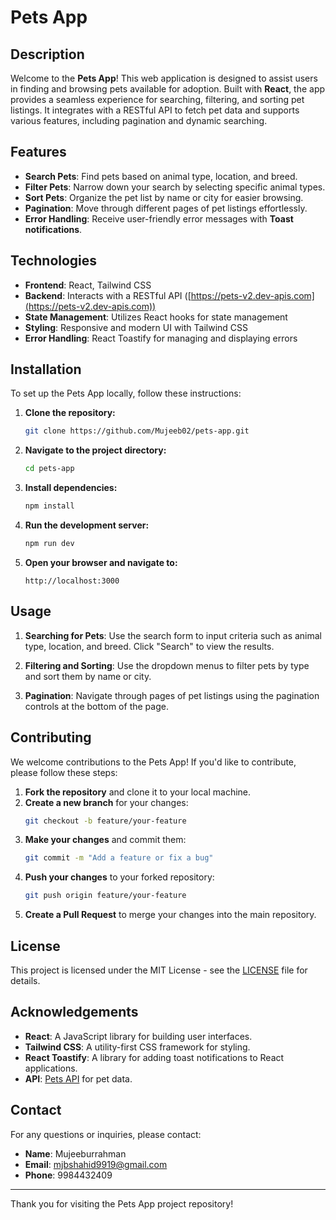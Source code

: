 
# Pets App

## Description

Welcome to the **Pets App**! This web application is designed to assist users in finding and browsing pets available for adoption. Built with **React**, the app provides a seamless experience for searching, filtering, and sorting pet listings. It integrates with a RESTful API to fetch pet data and supports various features, including pagination and dynamic searching.

## Features

- **Search Pets**: Find pets based on animal type, location, and breed.
- **Filter Pets**: Narrow down your search by selecting specific animal types.
- **Sort Pets**: Organize the pet list by name or city for easier browsing.
- **Pagination**: Move through different pages of pet listings effortlessly.
- **Error Handling**: Receive user-friendly error messages with **Toast notifications**.

## Technologies

- **Frontend**: React, Tailwind CSS
- **Backend**: Interacts with a RESTful API ([https://pets-v2.dev-apis.com](https://pets-v2.dev-apis.com))
- **State Management**: Utilizes React hooks for state management
- **Styling**: Responsive and modern UI with Tailwind CSS
- **Error Handling**: React Toastify for managing and displaying errors

## Installation

To set up the Pets App locally, follow these instructions:

1. **Clone the repository:**
   ```bash
   git clone https://github.com/Mujeeb02/pets-app.git


2. **Navigate to the project directory:**
   ```bash
   cd pets-app
   ```

3. **Install dependencies:**
   ```bash
   npm install
   ```

4. **Run the development server:**
   ```bash
   npm run dev
   ```

5. **Open your browser and navigate to:**
   ```
   http://localhost:3000
   ```

## Usage

1. **Searching for Pets**: Use the search form to input criteria such as animal type, location, and breed. Click "Search" to view the results.

2. **Filtering and Sorting**: Use the dropdown menus to filter pets by type and sort them by name or city.

3. **Pagination**: Navigate through pages of pet listings using the pagination controls at the bottom of the page.

## Contributing

We welcome contributions to the Pets App! If you'd like to contribute, please follow these steps:

1. **Fork the repository** and clone it to your local machine.
2. **Create a new branch** for your changes:
   ```bash
   git checkout -b feature/your-feature
   ```
3. **Make your changes** and commit them:
   ```bash
   git commit -m "Add a feature or fix a bug"
   ```
4. **Push your changes** to your forked repository:
   ```bash
   git push origin feature/your-feature
   ```
5. **Create a Pull Request** to merge your changes into the main repository.

## License

This project is licensed under the MIT License - see the [LICENSE](LICENSE) file for details.

## Acknowledgements

- **React**: A JavaScript library for building user interfaces.
- **Tailwind CSS**: A utility-first CSS framework for styling.
- **React Toastify**: A library for adding toast notifications to React applications.
- **API**: [Pets API](https://pets-v2.dev-apis.com) for pet data.

## Contact

For any questions or inquiries, please contact:

- **Name**: Mujeeburrahman
- **Email**: mjbshahid9919@gmail.com
- **Phone**: 9984432409

---

Thank you for visiting the Pets App project repository!
```

